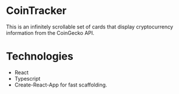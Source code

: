 # CoinTracker
This is an infinitely scrollable set of cards that display cryptocurrency information from the CoinGecko API.

# Technologies
- React
- Typescript
- Create-React-App for fast scaffolding.
